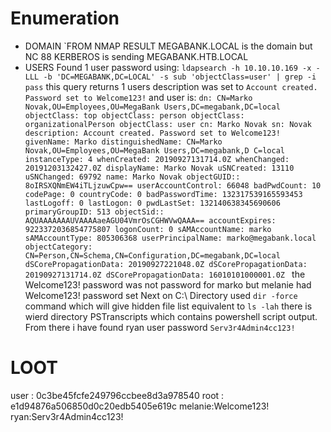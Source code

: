 # Enumeration
- DOMAIN
`FROM NMAP RESULT MEGABANK.LOCAL is the domain but NC 88 KERBEROS is sending MEGABANK.HTB.LOCAL
- USERS
Found 1 user password using:
`ldapsearch -h 10.10.10.169 -x -LLL -b 'DC=MEGABANK,DC=LOCAL' -s sub 'objectClass=user' | grep -i pass`
this query returns 1 users description was set to
`Account created. Password set to Welcome123!`
and user is:
`dn: CN=Marko Novak,OU=Employees,OU=MegaBank Users,DC=megabank,DC=local
objectClass: top
objectClass: person
objectClass: organizationalPerson
objectClass: user
cn: Marko Novak
sn: Novak
description: Account created. Password set to Welcome123!
givenName: Marko
distinguishedName: CN=Marko Novak,OU=Employees,OU=MegaBank Users,DC=megabank,D
 C=local
instanceType: 4
whenCreated: 20190927131714.0Z
whenChanged: 20191203132427.0Z
displayName: Marko Novak
uSNCreated: 13110
uSNChanged: 69792
name: Marko Novak
objectGUID:: 8oIRSXQNmEW4iTLjzuwCpw==
userAccountControl: 66048
badPwdCount: 10
codePage: 0
countryCode: 0
badPasswordTime: 132317539165593453
lastLogoff: 0
lastLogon: 0
pwdLastSet: 132140638345690606
primaryGroupID: 513
objectSid:: AQUAAAAAAAUVAAAAaeAGU04VmrOsCGHWVwQAAA==
accountExpires: 9223372036854775807
logonCount: 0
sAMAccountName: marko
sAMAccountType: 805306368
userPrincipalName: marko@megabank.local
objectCategory: CN=Person,CN=Schema,CN=Configuration,DC=megabank,DC=local
dSCorePropagationData: 20190927221048.0Z
dSCorePropagationData: 20190927131714.0Z
dSCorePropagationData: 16010101000001.0Z
`
the Welcome123! password was not password for marko but melanie had Welcome123! password set
Next on C:\ Directory used `dir -force` command which will give hidden file list equivalent to `ls -lah`
there is wierd directory PSTranscripts which contains powershell script output. From there i have found ryan user password `Serv3r4Admin4cc123!`
# LOOT
user : 0c3be45fcfe249796ccbee8d3a978540
root : e1d94876a506850d0c20edb5405e619c
melanie:Welcome123!
ryan:Serv3r4Admin4cc123!
